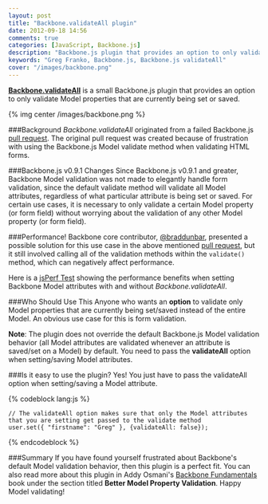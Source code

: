 ```yaml
---
layout: post
title: "Backbone.validateAll plugin"
date: 2012-09-18 14:56
comments: true
categories: [JavaScript, Backbone.js]
description: "Backbone.js plugin that provides an option to only validate Model properties that are currently being set or saved"
keywords: "Greg Franko, Backbone.js, Backbone.js validateAll"
cover: "/images/backbone.png"
---
```


**[Backbone.validateAll](https://github.com/gfranko/Backbone.validateAll)** is a small Backbone.js plugin that provides an option to only validate Model properties that are currently being set or saved.

<!-- more -->

{% img center /images/backbone.png %}

###Background
_Backbone.validateAll_ originated from a failed Backbone.js [pull request](https://github.com/documentcloud/backbone/pull/1595).  The original pull request was created because of frustration with using the Backbone.js Model validate method when validating HTML forms.

###Backbone.js v0.9.1 Changes
Since Backbone.js v0.9.1 and greater, Backbone Model validation was not made to elegantly handle form validation, since the default validate method will validate all Model attributes, regardless of what particular attribute is being set or saved. For certain use cases, it is necessary to only validate a certain Model property (or form field) without worrying about the validation of any other Model property (or form field).

###Performance!
Backbone core contributor, [@braddunbar](https://github.com/braddunbar), presented a possible solution for this use case in the above mentioned [pull request](https://github.com/documentcloud/backbone/pull/1595), but it still involved calling all of the validation methods within the `validate()` method, which can negatively affect performance.

Here is a [jsPerf Test](http://jsperf.com/backbone-validateall) showing the performance benefits when setting Backbone Model attributes with and without _Backbone.validateAll_.

<!-- more -->

###Who Should Use This
Anyone who wants an **option** to validate only Model properties that are currently being set/saved instead of the entire Model.  An obvious use case for this is form validation.

**Note**: The plugin does not override the default Backbone.js Model validation behavior (all Model attributes are validated whenever an attribute is saved/set on a Model) by default.  You need to pass the **validateAll** option when setting/saving Model attributes.

###Is it easy to use the plugin?
Yes!  You just have to pass the validateAll option when setting/saving a Model attribute.

{% codeblock lang:js %}

    // The validateAll option makes sure that only the Model attributes that you are setting get passed to the validate method
    user.set({ "firstname": "Greg" }, {validateAll: false});

{% endcodeblock %}

###Summary
If you have found yourself frustrated about Backbone's default Model validation behavior, then this plugin is a perfect fit.  You can also read more about this plugin in Addy Osmani's [Backbone Fundamentals](http://addyosmani.github.com/backbone-fundamentals/) book under the section titled **Better Model Property Validation**.  Happy Model validating!
